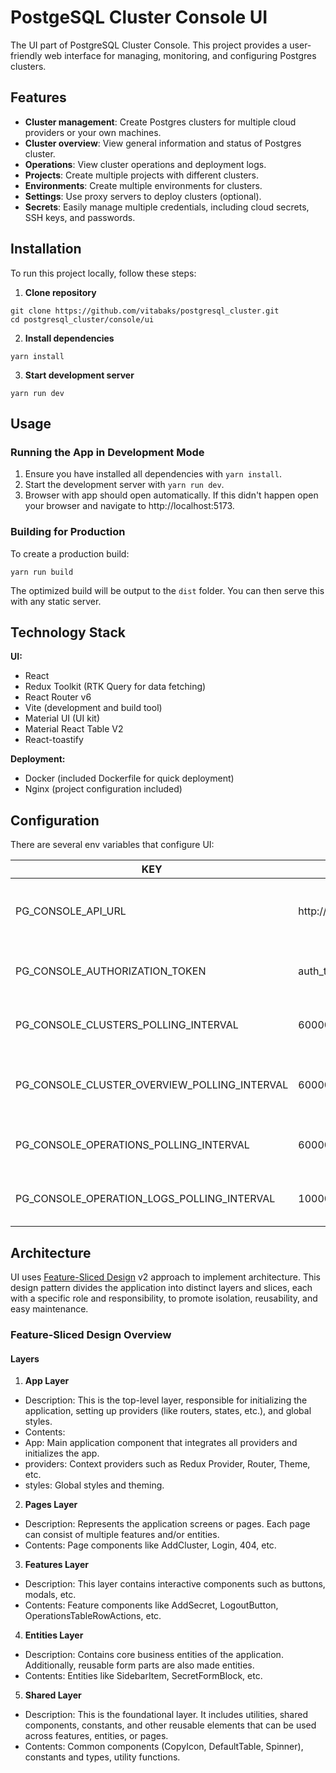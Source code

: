# PostgeSQL Cluster Console UI

The UI part of PostgreSQL Cluster Console. This project provides a user-friendly web interface for managing, monitoring, and configuring Postgres clusters.

## Features

- **Cluster management**: Create Postgres clusters for multiple cloud providers or your own machines.
- **Cluster overview**: View general information and status of Postgres cluster.
- **Operations**: View cluster operations and deployment logs.
- **Projects**: Create multiple projects with different clusters.
- **Environments**: Create multiple environments for clusters.
- **Settings**: Use proxy servers to deploy clusters (optional).
- **Secrets**: Easily manage multiple credentials, including cloud secrets, SSH keys, and passwords.

## Installation

To run this project locally, follow these steps:

1. **Clone repository**

```
git clone https://github.com/vitabaks/postgresql_cluster.git
cd postgresql_cluster/console/ui
```

2. **Install dependencies**

```yarn install```

3. **Start development server**

```yarn run dev```

## Usage

### Running the App in Development Mode

1. Ensure you have installed all dependencies with ```yarn install```.
2. Start the development server with ```yarn run dev```.
3. Browser with app should open automatically. If this didn't happen open your browser and navigate
   to http://localhost:5173.

### Building for Production

To create a production build:

```yarn run build```

The optimized build will be output to the `dist` folder. You can then serve this with any static server.

## Technology Stack

**UI:**

- React
- Redux Toolkit (RTK Query for data fetching)
- React Router v6
- Vite (development and build tool)
- Material UI (UI kit)
- Material React Table V2
- React-toastify

**Deployment:**

- Docker (included Dockerfile for quick deployment)
- Nginx (project configuration included)

## Configuration

There are several env variables that configure UI:

| KEY                                          | DEFAULT                      | DESCRIPTION                                                 |
|----------------------------------------------|------------------------------|-------------------------------------------------------------|
| PG_CONSOLE_API_URL                           | http://localhost:8080/api/v1 | Default API URL where frontend will be sending requests to. |
| PG_CONSOLE_AUTHORIZATION_TOKEN               | auth_token                   | Reference auth token that will be used for login.           |
| PG_CONSOLE_CLUSTERS_POLLING_INTERVAL         | 60000                        | Clusters table refresh interval in milliseconds.                 |
| PG_CONSOLE_CLUSTER_OVERVIEW_POLLING_INTERVAL | 60000                        | Cluster overview refresh interval in milliseconds.               |
| PG_CONSOLE_OPERATIONS_POLLING_INTERVAL       | 60000                        | Operations table refresh interval in milliseconds.               |
| PG_CONSOLE_OPERATION_LOGS_POLLING_INTERVAL   | 10000                        | Operation logs refresh interval in milliseconds.                 |

## Architecture

UI uses [Feature-Sliced Design](https://feature-sliced.design/) v2 approach to implement architecture.
This design pattern divides the application into distinct layers and slices, each with a specific role and
responsibility, to promote isolation, reusability, and easy maintenance.

### Feature-Sliced Design Overview

#### Layers

1. **App Layer**

- Description: This is the top-level layer, responsible for initializing the application, setting up providers (like
  routers, states, etc.), and global styles.
- Contents:
- App: Main application component that integrates all providers and initializes the app.
- providers: Context providers such as Redux Provider, Router, Theme, etc.
- styles: Global styles and theming.

2. **Pages Layer**

- Description: Represents the application screens or pages. Each page can consist of multiple features and/or entities.
- Contents: Page components like AddCluster, Login, 404, etc.

3. **Features Layer**

- Description: This layer contains interactive components such as buttons, modals, etc.
- Contents: Feature components like AddSecret, LogoutButton, OperationsTableRowActions, etc.

4. **Entities Layer**

- Description: Contains core business entities of the application. Additionally, reusable form parts are also made
  entities.
- Contents: Entities like SidebarItem, SecretFormBlock, etc.

5. **Shared Layer**

- Description: This is the foundational layer. It includes utilities, shared components, constants, and other reusable
  elements that can be used across features, entities, or pages.
- Contents: Common components (CopyIcon, DefaultTable, Spinner), constants and types, utility functions.
